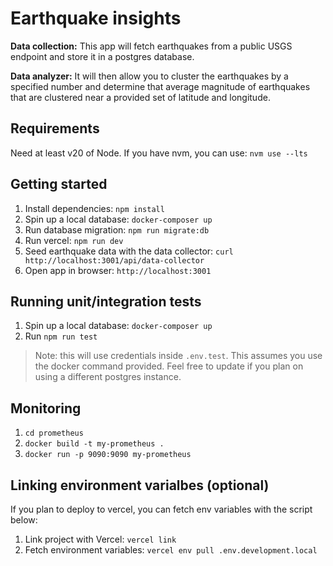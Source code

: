 # Earthquake insights

**Data collection:**
This app will fetch earthquakes from a public USGS endpoint and store it in a postgres database.

**Data analyzer:**
It will then allow you to cluster the earthquakes by a specified number and determine that average magnitude of earthquakes that are clustered near a provided set of latitude and longitude.

## Requirements

Need at least v20 of Node. If you have nvm, you can use: `nvm use --lts`

## Getting started

1. Install dependencies: `npm install`
2. Spin up a local database: `docker-composer up`
3. Run database migration: `npm run migrate:db`
4. Run vercel: `npm run dev`
5. Seed earthquake data with the data collector: `curl http://localhost:3001/api/data-collector`
6. Open app in browser: `http://localhost:3001`

## Running unit/integration tests

1. Spin up a local database: `docker-composer up`
2. Run `npm run test`

> Note: this will use credentials inside `.env.test`. This assumes you use the docker command provided. Feel free to update if you plan on using a different postgres instance.

## Monitoring

1. `cd prometheus`
2. `docker build -t my-prometheus .`
3. `docker run -p 9090:9090 my-prometheus`

## Linking environment varialbes (optional)

If you plan to deploy to vercel, you can fetch env variables with the script below:

1. Link project with Vercel: `vercel link`
2. Fetch environment variables: `vercel env pull .env.development.local`
